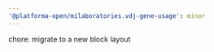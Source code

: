 ```yaml
---
'@platforma-open/milaboratories.vdj-gene-usage': minor
---
```


chore: migrate to a new block layout
